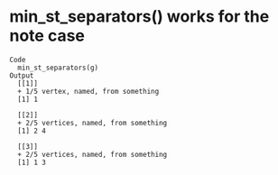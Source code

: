 # min_st_separators() works for the note case

    Code
      min_st_separators(g)
    Output
      [[1]]
      + 1/5 vertex, named, from something
      [1] 1
      
      [[2]]
      + 2/5 vertices, named, from something
      [1] 2 4
      
      [[3]]
      + 2/5 vertices, named, from something
      [1] 1 3
      


